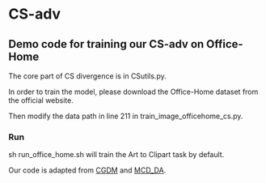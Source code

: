 # CS-adv

## Demo code for training our CS-adv on Office-Home

The core part of CS divergence is in CSutils.py.

In order to train the model, please download the Office-Home dataset from the official website. 

Then modify the data path in line 211 in train_image_officehome_cs.py. 

### Run 
sh run_office_home.sh  will train the Art to Clipart task by default. 


Our code is adapted from [CGDM]([https://github.com/lijin118/CGDM]) and [MCD_DA]([https://github.com/mil-tokyo/MCD_DA]).

